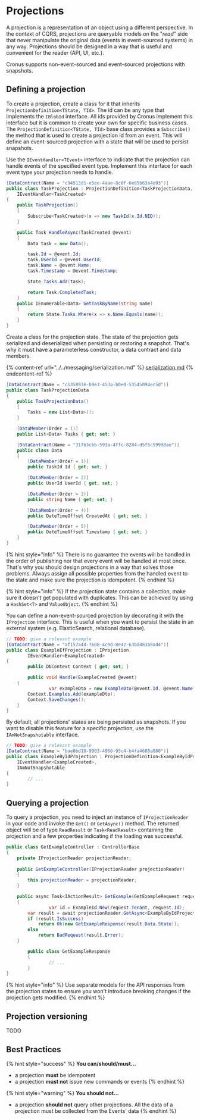 # Projections

A projection is a representation of an object using a different perspective. In the context of CQRS, projections are queryable models on the "_read_" side that never manipulate the original data (events in event-sourced systems) in any way. Projections should be designed in a way that is useful and convenient for the reader (API, UI, etc.).

Cronus supports non-event-sourced and event-sourced projections with snapshots.

## Defining a projection

To create a projection, create a class for it that inherits `ProjectionDefinition<TState, TId>`. The id can be any type that implements the `IBlobId` interface. All ids provided by Cronus implement this interface but it is common to create your own for specific business cases. The `ProjectionDefinition<TState, TId>` base class provides a `Subscribe()` the method that is used to create a projection id from an event. This will define an event-sourced projection with a state that will be used to persist snapshots.

Use the `IEventHandler<TEvent>` interface to indicate that the projection can handle events of the specified event type. Implement this interface for each event type your projection needs to handle.

```csharp
[DataContract(Name = "c94513d1-e5ee-4aae-8c0f-6e85b63a4e03")]
public class TaskProjection : ProjectionDefinition<TaskProjectionData, TaskId>,
    IEventHandler<TaskCreated>
{
    public TaskProjection()
    {
        Subscribe<TaskCreated>(x => new TaskId(x.Id.NID));
    }

    public Task HandleAsync(TaskCreated @event)
    {
        Data task = new Data();

        task.Id = @event.Id;
        task.UserId = @event.UserId;
        task.Name = @event.Name;
        task.Timestamp = @event.Timestamp;

        State.Tasks.Add(task);

        return Task.CompletedTask;
    }
    public IEnumerable<Data> GetTaskByName(string name)
    {
        return State.Tasks.Where(x => x.Name.Equals(name));
    }
}
```

Create a class for the projection state. The state of the projection gets serialized and deserialized when persisting or restoring a snapshot. That's why it must have a parameterless constructor, a data contract and data members.

{% content-ref url="../../messaging/serialization.md" %}
[serialization.md](../../messaging/serialization.md)
{% endcontent-ref %}

```csharp
[DataContract(Name = "c135893e-b9e3-453a-b0e0-53545094ec5d")]
public class TaskProjectionData
{
    public TaskProjectionData()
    {
        Tasks = new List<Data>();
    }

    [DataMember(Order = 1)]
    public List<Data> Tasks { get; set; }

    [DataContract(Name = "317b3cbb-593a-4ffc-8284-d5f5c599d8ae")]
    public class Data
    {
        [DataMember(Order = 1)]
        public TaskId Id { get; set; }

        [DataMember(Order = 2)]
        public UserId UserId { get; set; }

        [DataMember(Order = 3)]
        public string Name { get; set; }

        [DataMember(Order = 4)]
        public DateTimeOffset CreatedAt { get; set; }

        [DataMember(Order = 5)]
        public DateTimeOffset Timestamp { get; set; }
    }
}
```

{% hint style="info" %}
There is no guarantee the events will be handled in the order of publishing nor that every event will be handled at most once. That's why you should design projections in a way that solves those problems. Always assign all possible properties from the handled event to the state and make sure the projection is idempotent.
{% endhint %}

{% hint style="info" %}
If the projection state contains a collection, make sure it doesn't get populated with duplicates. This can be achieved by using a `HashSet<T>` and `ValueObject`.
{% endhint %}

You can define a non-event-sourced projection by decorating it with the `IProjection` interface. This is useful when you want to persist the state in an external system (e.g. ElasticSearch, relational database).

```csharp
// TODO: give a relevant example
[DataContract(Name = "af157a4d-7608-4c9d-8e42-63bd483a8ad4")]
public class ExampleEfProjection : IProjection,
        IEventHandler<ExampleCreated>
{
		public DbContext Context { get; set; }

		public void Handle(ExampleCreated @event)
    {
				var exampleDto = new ExampleDto(@event.Id, @event.Name);
        Context.Examples.Add(exampleDto);
        Context.SaveChanges();
    }
}
```

By default, all projections' states are being persisted as snapshots. If you want to disable this feature for a specific projection, use the `IAmNotSnapshotable` interface.

```csharp
// TODO: give a relevant example
[DataContract(Name = "bae8bd10-9903-4960-95c4-b4fa4688a860")]
public class ExampleByIdProjection : ProjectionDefinition<ExampleByIdProjectionState, ExampleId>,
    IEventHandler<ExampleCreated>,
    IAmNotSnapshotable
{
		// ...
}
```

## Querying a projection

To query a projection, you need to inject an instance of `IProjectionReader` in your code and invoke the `Get()` or `GetAsync()` method. The returned object will be of type `ReadResult` or `Task<ReadResult>` containing the projection and a few properties indicating if the loading was successful.

```csharp
public class GetExampleController : ControllerBase
{
    private IProjectionReader projectionReader;
    
    public GetExampleController(IProjectionReader projectionReader)
    {
        this.projectionReader = projectionReader;
    }

    public async Task<IActionResult> GetExample(GetExampleRequest request)
    {
				var id = ExampleId.New(request.Tenant, request.Id);
        var result = await projectionReader.GetAsync<ExampleByIdProjection>(id);
        if (result.IsSuccess)
            return Ok(new GetExampleResponse(result.Data.State));
        else
            return BadRequest(result.Error);
    }

		public class GetExampleResponse
		{
				// ...
		}
}
```

{% hint style="info" %}
Use separate models for the API responses from the projection states to ensure you won't introduce breaking changes if the projection gets modified.
{% endhint %}

## Projection versioning

TODO

## Best Practices

{% hint style="success" %}
**You can/should/must...**

* a projection **must** be idempotent
* a projection **must not** issue new commands or events
{% endhint %}

{% hint style="warning" %}
**You should not...**

* a projection **should not** query other projections. All the data of a projection must be collected from the Events' data
{% endhint %}
